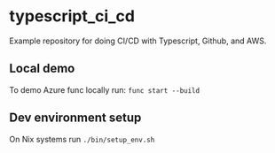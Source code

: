 # typescript_ci_cd
Example repository for doing CI/CD with Typescript, Github, and AWS.

## Local demo

To demo Azure func locally run: `func start --build`

## Dev environment setup

On Nix systems run `./bin/setup_env.sh`
